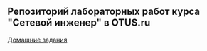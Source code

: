 ## Репозиторий лабораторных работ курса "Сетевой инженер" в OTUS.ru
[Домашние задания](../main/Labs)